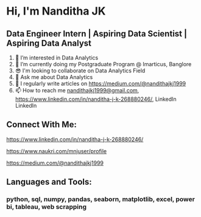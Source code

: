 # Hi, I'm Nanditha JK
## Data Engineer Intern | Aspiring Data Scientist | Aspiring Data Analyst


1. 👀 I’m interested in Data Analytics
2. 🌱 I’m currently doing my Postgraduate Program @ Imarticus, Banglore
3. 😎 I'm looking to collaborate on Data Analytics Field
4. 💬 Ask me about Data Analytics
5. 📝 I regularly write articles on https://medium.com/@nandithajkj1999
6. 📫 How to reach me nandithajkj1999@gmail.com, https://www.linkedin.com/in/nanditha-j-k-268880246/, LinkedIn LinkedIn 



## Connect With Me:
https://www.linkedin.com/in/nanditha-j-k-268880246/

https://www.naukri.com/mnjuser/profile

https://medium.com/@nandithajkj1999

## Languages and Tools:
### python, sql, numpy, pandas, seaborn, matplotlib, excel, power bi, tableau, web scrapping
